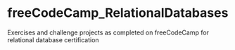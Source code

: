 # freeCodeCamp_RelationalDatabases
Exercises and challenge projects as completed on freeCodeCamp for relational database certification
